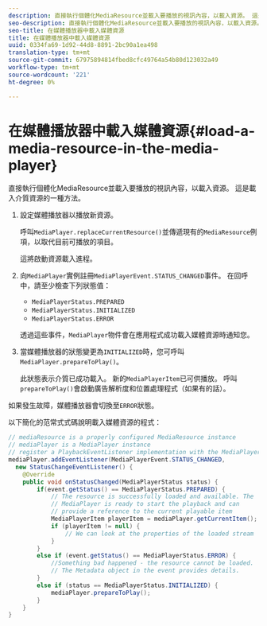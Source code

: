```yaml
---
description: 直接執行個體化MediaResource並載入要播放的視訊內容，以載入資源。 這是載入介質資源的一種方法。
seo-description: 直接執行個體化MediaResource並載入要播放的視訊內容，以載入資源。 這是載入介質資源的一種方法。
seo-title: 在媒體播放器中載入媒體資源
title: 在媒體播放器中載入媒體資源
uuid: 0334fa69-1d92-44d8-8891-2bc90a1ea498
translation-type: tm+mt
source-git-commit: 67975894814fbed8cfc49764a54b80d123032a49
workflow-type: tm+mt
source-wordcount: '221'
ht-degree: 0%

---
```



# 在媒體播放器中載入媒體資源{#load-a-media-resource-in-the-media-player}

直接執行個體化MediaResource並載入要播放的視訊內容，以載入資源。 這是載入介質資源的一種方法。

1. 設定媒體播放器以播放新資源。

   呼叫`MediaPlayer.replaceCurrentResource()`並傳遞現有的`MediaResource`例項，以取代目前可播放的項目。

   這將啟動資源載入進程。

1. 向`MediaPlayer`實例註冊`MediaPlayerEvent.STATUS_CHANGED`事件。 在回呼中，請至少檢查下列狀態值：

   * `MediaPlayerStatus.PREPARED`
   * `MediaPlayerStatus.INITIALIZED`
   * `MediaPlayerStatus.ERROR`

   透過這些事件，`MediaPlayer`物件會在應用程式成功載入媒體資源時通知您。
1. 當媒體播放器的狀態變更為`INITIALIZED`時，您可呼叫`MediaPlayer.prepareToPlay()`。

   此狀態表示介質已成功載入。 新的`MediaPlayerItem`已可供播放。 呼叫`prepareToPlay()`會啟動廣告解析度和位置處理程式（如果有的話）。

如果發生故障，媒體播放器會切換至`ERROR`狀態。

以下簡化的范常式式碼說明載入媒體資源的程式：

```java
// mediaResource is a properly configured MediaResource instance 
// mediaPlayer is a MediaPlayer instance 
// register a PlaybackEventListener implementation with the MediaPlayer instance 
mediaPlayer.addEventListener(MediaPlayerEvent.STATUS_CHANGED,  
  new StatusChangeEventListener() { 
    @Override 
    public void onStatusChanged(MediaPlayerStatus status) { 
        if(event.getStatus() == MediaPlayerStatus.PREPARED) { 
            // The resource is successfully loaded and available. The  
            // MediaPlayer is ready to start the playback and can 
            // provide a reference to the current playable item 
            MediaPlayerItem playerItem = mediaPlayer.getCurrentItem(); 
            if (playerItem != null) { 
                // We can look at the properties of the loaded stream 
            } 
        } 
        else if (event.getStatus() == MediaPlayerStatus.ERROR) { 
            //Something bad happened - the resource cannot be loaded. 
            // The Metadata object in the event provides details. 
        } 
        else if (status == MediaPlayerStatus.INITIALIZED) { 
            mediaPlayer.prepareToPlay(); 
        } 
    } 
} 
```
